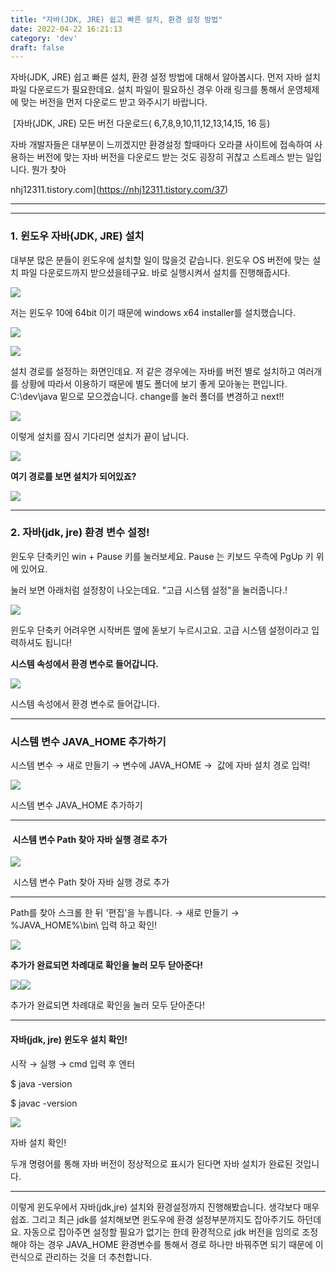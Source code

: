```yaml
---
title: "자바(JDK, JRE) 쉽고 빠른 설치, 환경 설정 방법"
date: 2022-04-22 16:21:13
category: 'dev'
draft: false
---
```


자바(JDK, JRE) 쉽고 빠른 설치, 환경 설정 방법에 대해서 알아봅시다. 먼저 자바 설치 파일 다운로드가 필요한데요. 설치 파일이 필요하신 경우 아래 링크를 통해서 운영체제에 맞는 버전을 먼저 다운로드 받고 와주시기 바랍니다. 

 [자바(JDK, JRE) 모든 버전 다운로드( 6,7,8,9,10,11,12,13,14,15, 16 등)

자바 개발자들은 대부분이 느끼겠지만 환경설정 할때마다 오라클 사이트에 접속하여 사용하는 버전에 맞는 자바 버전을 다운로드 받는 것도 굉장히 귀찮고 스트레스 받는 일입니다. 뭔가 찾아

nhj12311.tistory.com](https://nhj12311.tistory.com/37)

* * *

* * *

### **1\. 윈도우 자바(JDK, JRE) 설치**

대부분 많은 분들이 윈도우에 설치할 일이 많을것 같습니다. 윈도우 OS 버전에 맞는 설치 파일 다운로드까지 받으셨을테구요. 바로 실행시켜서 설치를 진행해줍시다.

![](https://blog.kakaocdn.net/dn/bnIYZD/btrbIcQM2ex/KItRvzhKqmPyJUb2kX7Ar1/img.png)

저는 윈도우 10에 64bit 이기 때문에 windows x64 installer를 설치했습니다. 

![](https://blog.kakaocdn.net/dn/3oJ5e/btrbIIhFQKE/kROzO5yQLvH1dwbr4p4aU0/img.png)

![](https://blog.kakaocdn.net/dn/bvgqQp/btrbIIvadJ8/yZgKVjIVbg3nInzPjuNDdK/img.png)

설치 경로를 설정하는 화면인데요. 저 같은 경우에는 자바를 버전 별로 설치하고 여러개를 상황에 따라서 이용하기 때문에 별도 폴더에 보기 좋게 모아놓는 편입니다.  C:\\dev\\java 밑으로 모으겠습니다. change를 눌러 폴더를 변경하고 next!!

![](https://blog.kakaocdn.net/dn/bOOv6S/btrbN5JVqOC/JaSStVgOOUdI3TbfH7exAK/img.png)

이렇게 설치를 잠시 기다리면 설치가 끝이 납니다. 

![](https://blog.kakaocdn.net/dn/CfmfG/btrbJKffUhw/YEKBA9gkjH3PPW8EPp9fz0/img.png)

**여기 경로를 보면 설치가 되어있죠?**

![](https://blog.kakaocdn.net/dn/uZ1eK/btrbLe8csx2/d72oLb7ecPP9bQIYmoIDPk/img.png)

* * *

### **2\. 자바(jdk, jre) 환경 변수 설정!**

윈도우 단축키인 win + Pause 키를 눌러보세요. Pause 는 키보드 우측에 PgUp 키 위에 있어요.

눌러 보면 아래처럼 설정창이 나오는데요. "고급 시스템 설정"을 눌러줍니다.! 

![](https://blog.kakaocdn.net/dn/bHyrr6/btrbIciZFfk/SomqTI03kB8nh2mgyGLZn0/img.png)

윈도우 단축키 어려우면 시작버튼 옆에 돋보기 누르시고요. 고급 시스템 설정이라고 입력하셔도 됩니다! 

**시스템 속성에서 환경 변수로 들어갑니다.** 

![](https://blog.kakaocdn.net/dn/VJByl/btrbIIPywfh/nYHGgK9buhQRWtKvkTQVP0/img.png)

시스템 속성에서 환경 변수로 들어갑니다. 

* * *

### **시스템 변수 JAVA\_HOME 추가하기**

시스템 변수 → 새로 만들기 → 변수에 JAVA\_HOME →  값에 자바 설치 경로 입력!

![](https://blog.kakaocdn.net/dn/0rBxT/btrbRapZwxt/xZMoKBTZb34J9WLTfF4yV1/img.png)

시스템 변수 JAVA\_HOME 추가하기

* * *

####  **시스템 변수 Path 찾아 자바 실행 경로 추가**

![](https://blog.kakaocdn.net/dn/RvIJN/btrbIoXBSfl/VOEGCu0PoIhV0c4dEvOudK/img.png)

 시스템 변수 Path 찾아 자바 실행 경로 추가

* * *

Path를 찾아 스크롤 한 뒤 '편집'을 누릅니다. → 새로 만들기 → %JAVA\_HOME%\\bin\\ 입력 하고 확인!

![](https://blog.kakaocdn.net/dn/kAs9k/btrbQacG3Ei/lvOvvm2eefGbaFcO3piPpK/img.png)

**추가가 완료되면 차례대로 확인을 눌러 모두 닫아준다!**

![](https://blog.kakaocdn.net/dn/bRUEoU/btrbN6aZth4/H6GEROmJbNAtbOEgoL3rQ1/img.png)![](https://blog.kakaocdn.net/dn/cN6lDI/btrbAIP5EbY/TVCjZXp0BZ6pDaWqbclndk/img.png)

추가가 완료되면 차례대로 확인을 눌러 모두 닫아준다!

* * *

#### **자바(jdk, jre) 윈도우 설치 확인!**

시작 → 실행 → cmd 입력 후 엔터

$ java -version

$ javac -version

![](https://blog.kakaocdn.net/dn/bmR4MU/btrbPaRvMMN/EyYHv1SN80g5BkdMEwwq1K/img.png)

자바 설치 확인!

두개 명령어를 통해 자바 버전이 정상적으로 표시가 된다면 자바 설치가 완료된 것입니다.

* * *

이렇게 윈도우에서 자바(jdk,jre) 설치와 환경설정까지 진행해봤습니다. 생각보다 매우 쉽죠. 그리고 최근 jdk를 설치해보면 윈도우에 환경 설정부분까지도 잡아주기도 하던데요. 자동으로 잡아주면 설정할 필요가 없기는 한데 환경적으로 jdk 버전을 임의로 조정해야 하는 경우 JAVA\_HOME 환경변수를 통해서 경로 하나만 바꿔주면 되기 때문에 이런식으로 관리하는 것을 더 추천합니다.
